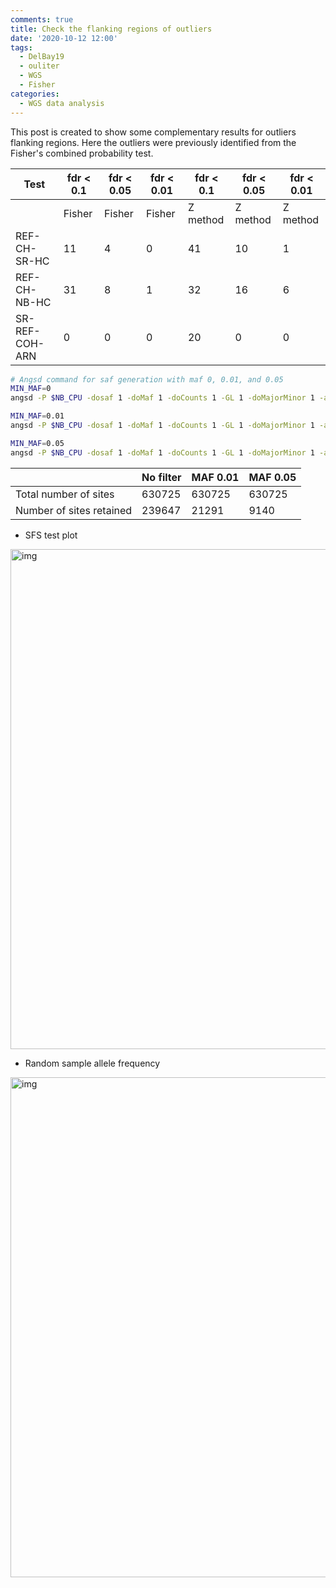 ```yaml
---
comments: true
title: Check the flanking regions of outliers
date: '2020-10-12 12:00'
tags:
  - DelBay19
  - ouliter
  - WGS
  - Fisher
categories:
  - WGS data analysis
---
```


This post is created to show some complementary results for outliers flanking regions. Here the outliers were previously identified from the Fisher's combined probability test.

|   Test       | fdr < 0.1 | fdr < 0.05| fdr < 0.01| fdr < 0.1 | fdr < 0.05| fdr < 0.01|
|--------------|-----------|-----------|-----------|-----------|-----------|-----------|
|              |   Fisher  |   Fisher  |  Fisher   | Z method  | Z method  |  Z method |
|REF-CH-SR-HC  |     11    |  4        |      0    |     41    | 10        |      1    |
|REF-CH-NB-HC  |     31    |  8        |      1    |     32    | 16        |      6    |
|SR-REF-COH-ARN|      0    |  0        |      0    |     20    | 0         |      0    |


```sh
# Angsd command for saf generation with maf 0, 0.01, and 0.05
MIN_MAF=0
angsd -P $NB_CPU -dosaf 1 -doMaf 1 -doCounts 1 -GL 1 -doMajorMinor 1 -anc $ANC -remove_bads 1 -minInd 10 -setMaxDepth 100 -minMapQ 30 -minQ 20 -b $CH $REGIONS -out "/scratch/hzz0024/DelBay19_Sep/12_random_forest/"$target"_maf"$MIN_MAF"_pctind"$PERCENT_IND"_cv30_chr5"

MIN_MAF=0.01
angsd -P $NB_CPU -dosaf 1 -doMaf 1 -doCounts 1 -GL 1 -doMajorMinor 1 -anc $ANC -remove_bads 1 -minMaf 0.01 -minInd 10 -setMaxDepth 100 -minMapQ 30 -minQ 20 -b $CH $REGIONS -out "/scratch/hzz0024/DelBay19_Sep/12_random_forest/"$target"_maf"$MIN_MAF"_pctind"$PERCENT_IND"_cv30_chr5"

MIN_MAF=0.05
angsd -P $NB_CPU -dosaf 1 -doMaf 1 -doCounts 1 -GL 1 -doMajorMinor 1 -anc $ANC -remove_bads 1 -minMaf 0.05 -minInd 10 -setMaxDepth 100 -minMapQ 30 -minQ 20 -b $CH $REGIONS -out "/scratch/hzz0024/DelBay19_Sep/12_random_forest/"$target"_maf"$MIN_MAF"_pctind"$PERCENT_IND"_cv30_chr5"
```

|                          | No filter | MAF 0.01 | MAF 0.05 |
|--------------------------|-----------|----------|----------|
| Total number of sites    | 630725    | 630725   | 630725   |
| Number of sites retained | 239647    | 21291    | 9140     |


- SFS test plot

<img src="https://hzz0024.github.io/images/SFS/sfs_final.jpeg" alt="img" width="800"/>

- Random sample allele frequency

<img src="https://hzz0024.github.io/images/SFS/sample_plot.jpeg" alt="img" width="800"/>




